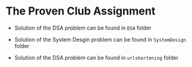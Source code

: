 # The Proven Club Assignment

- Solution of the DSA problem can be found in `DSA` folder

- Solution of the System Desgin problem can be found in `SystemDesign` folder

- Solution of the DSA problem can be found in `urlshortening` folder
